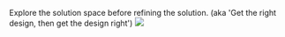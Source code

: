
Explore the solution space before refining the solution. 
(aka 'Get the right design, then get the design right')
![](/assets/images/2021-03-26-13-16-59.png)
